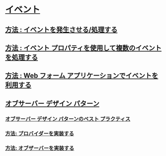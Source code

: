 # [イベント](index.md)
## [方法 : イベントを発生させる/処理する](how-to-raise-and-consume-events.md)
## [方法 : イベント プロパティを使用して複数のイベントを処理する](how-to-handle-multiple-events-using-event-properties.md)
## [方法 : Web フォーム アプリケーションでイベントを利用する](how-to-consume-events-in-a-web-forms-application.md)
## [オブサーバー デザイン パターン](observer-design-pattern.md)
### [オブサーバー デザイン パターンのベスト プラクティス](observer-design-pattern-best-practices.md)
### [方法: プロバイダーを実装する](how-to-implement-a-provider.md)
### [方法: オブザーバーを実装する](how-to-implement-an-observer.md)
